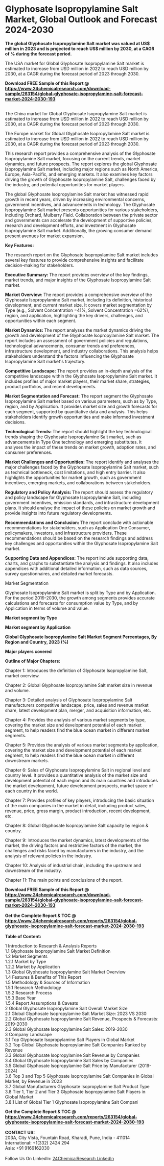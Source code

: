 <h1>Glyphosate Isopropylamine Salt Market, Global Outlook and Forecast 2024-2030</h1><p><strong>The global Glyphosate Isopropylamine Salt market was valued at US$ million in 2023 and is projected to reach US$ million by 2030, at a CAGR of % during the forecast period.</strong></p><p>
</p><p>The USA market for Global Glyphosate Isopropylamine Salt market is estimated to increase from USD million in 2022 to reach USD million by 2030, at a CAGR during the forecast period of 2023 through 2030.</p><div><b>Download FREE Sample of this Report @ 
            <a href="https://www.24chemicalresearch.com/download-sample/263154/global-glyphosate-isopropylamine-salt-forecast-market-2024-2030-193">
            https://www.24chemicalresearch.com/download-sample/263154/global-glyphosate-isopropylamine-salt-forecast-market-2024-2030-193</a></b></div><br><p>
</p><p>The China market for Global Glyphosate Isopropylamine Salt market is estimated to increase from USD million in 2022 to reach USD million by 2030, at a CAGR during the forecast period of 2023 through 2030.</p><p>
</p><p>The Europe market for Global Glyphosate Isopropylamine Salt market is estimated to increase from USD million in 2022 to reach USD million by 2030, at a CAGR during the forecast period of 2023 through 2030.</p><p>
</p><p>This research report provides a comprehensive analysis of the Glyphosate Isopropylamine Salt market, focusing on the current trends, market dynamics, and future prospects. The report explores the global Glyphosate Isopropylamine Salt market, including major regions such as North America, Europe, Asia-Pacific, and emerging markets. It also examines key factors driving the growth of Glyphosate Isopropylamine Salt, challenges faced by the industry, and potential opportunities for market players.</p><p>
The global Glyphosate Isopropylamine Salt market has witnessed rapid growth in recent years, driven by increasing environmental concerns, government incentives, and advancements in technology. The Glyphosate Isopropylamine Salt market presents opportunities for various stakeholders, including Orchard, Mulberry Field. Collaboration between the private sector and governments can accelerate the development of supportive policies, research and development efforts, and investment in Glyphosate Isopropylamine Salt market. Additionally, the growing consumer demand present avenues for market expansion.</p><p>
<strong>Key Features:</strong></p><p>
The research report on the Glyphosate Isopropylamine Salt market includes several key features to provide comprehensive insights and facilitate decision-making for stakeholders.</p><p>
<strong>Executive Summary: </strong>The report provides overview of the key findings, market trends, and major insights of the Glyphosate Isopropylamine Salt market.</p><p>
<strong>Market Overview: </strong>The report provides a comprehensive overview of the Glyphosate Isopropylamine Salt market, including its definition, historical development, and current market size. It covers market segmentation by Type (e.g., Solvent Concentration =41%, Solvent Concentration =62%), region, and application, highlighting the key drivers, challenges, and opportunities within each segment.</p><p>
<strong>Market Dynamics: </strong>The report analyses the market dynamics driving the growth and development of the Glyphosate Isopropylamine Salt market. The report includes an assessment of government policies and regulations, technological advancements, consumer trends and preferences, infrastructure development, and industry collaborations. This analysis helps stakeholders understand the factors influencing the Glyphosate Isopropylamine Salt market's trajectory.</p><p>
<strong>Competitive Landscape:</strong> The report provides an in-depth analysis of the competitive landscape within the Glyphosate Isopropylamine Salt market. It includes profiles of major market players, their market share, strategies, product portfolios, and recent developments.</p><p>
<strong>Market Segmentation and Forecast:</strong> The report segment the Glyphosate Isopropylamine Salt market based on various parameters, such as by Type, region, and by Application. It provides market size and growth forecasts for each segment, supported by quantitative data and analysis. This helps stakeholders identify growth opportunities and make informed investment decisions.</p><p>
<strong>Technological Trends: </strong>The report should highlight the key technological trends shaping the Glyphosate Isopropylamine Salt market, such as advancements in Type One technology and emerging substitutes. It analyses the impact of these trends on market growth, adoption rates, and consumer preferences.</p><p>
<strong>Market Challenges and Opportunities: </strong>The report identify and analyses the major challenges faced by the Glyphosate Isopropylamine Salt market, such as technical bottleneck, cost limitations, and high entry barrier. It also highlights the opportunities for market growth, such as government incentives, emerging markets, and collaborations between stakeholders.</p><p>
<strong>Regulatory and Policy Analysis: </strong>The report should assess the regulatory and policy landscape for Glyphosate Isopropylamine Salt, including government incentives, emission standards, and infrastructure development plans. It should analyse the impact of these policies on market growth and provide insights into future regulatory developments.</p><p>
<strong>Recommendations and Conclusion: </strong>The report conclude with actionable recommendations for stakeholders, such as Application One Consumer, policymakers, investors, and infrastructure providers. These recommendations should be based on the research findings and address key challenges and opportunities within the Glyphosate Isopropylamine Salt market.</p><p>
<strong>Supporting Data and Appendices:</strong> The report include supporting data, charts, and graphs to substantiate the analysis and findings. It also includes appendices with additional detailed information, such as data sources, survey questionnaires, and detailed market forecasts.</p><p>
Market Segmentation</p><p>
Glyphosate Isopropylamine Salt market is split by Type and by Application. For the period 2019-2030, the growth among segments provides accurate calculations and forecasts for consumption value by Type, and by Application in terms of volume and value.</p><p>
<strong>Market segment by Type</strong></p><p>
</p><p>
</p><p><strong>Market segment by Application</strong></p><p>
</p><p>
</p><p><strong>Global Glyphosate Isopropylamine Salt Market Segment Percentages, By Region and Country, 2023 (%)</strong></p><p>
</p><p>
</p><p><strong>Major players covered</strong></p><p>
</p><p>
</p><p><strong>Outline of Major Chapters:</strong></p><p>
Chapter 1: Introduces the definition of Glyphosate Isopropylamine Salt, market overview.</p><p>
Chapter 2: Global Glyphosate Isopropylamine Salt market size in revenue and volume.</p><p>
Chapter 3: Detailed analysis of Glyphosate Isopropylamine Salt manufacturers competitive landscape, price, sales and revenue market share, latest development plan, merger, and acquisition information, etc.</p><p>
Chapter 4: Provides the analysis of various market segments by type, covering the market size and development potential of each market segment, to help readers find the blue ocean market in different market segments.</p><p>
Chapter 5: Provides the analysis of various market segments by application, covering the market size and development potential of each market segment, to help readers find the blue ocean market in different downstream markets.</p><p>
Chapter 6: Sales of Glyphosate Isopropylamine Salt in regional level and country level. It provides a quantitative analysis of the market size and development potential of each region and its main countries and introduces the market development, future development prospects, market space of each country in the world.</p><p>
Chapter 7: Provides profiles of key players, introducing the basic situation of the main companies in the market in detail, including product sales, revenue, price, gross margin, product introduction, recent development, etc.</p><p>
Chapter 8: Global Glyphosate Isopropylamine Salt capacity by region &amp; country.</p><p>
Chapter 9: Introduces the market dynamics, latest developments of the market, the driving factors and restrictive factors of the market, the challenges and risks faced by manufacturers in the industry, and the analysis of relevant policies in the industry.</p><p>
Chapter 10: Analysis of industrial chain, including the upstream and downstream of the industry.</p><p>
Chapter 11: The main points and conclusions of the report.</p><div><b>Download FREE Sample of this Report @ 
            <a href="https://www.24chemicalresearch.com/download-sample/263154/global-glyphosate-isopropylamine-salt-forecast-market-2024-2030-193">
            https://www.24chemicalresearch.com/download-sample/263154/global-glyphosate-isopropylamine-salt-forecast-market-2024-2030-193</a></b></div><br><div><b>Get the Complete Report & TOC @ 
            <a href="https://www.24chemicalresearch.com/reports/263154/global-glyphosate-isopropylamine-salt-forecast-market-2024-2030-193">
            https://www.24chemicalresearch.com/reports/263154/global-glyphosate-isopropylamine-salt-forecast-market-2024-2030-193</a></b></div><br>
            <b>Table of Content:</b><p>1 Introduction to Research & Analysis Reports<br />
    1.1 Glyphosate Isopropylamine Salt Market Definition<br />
    1.2 Market Segments<br />
        1.2.1 Market by Type<br />
        1.2.2 Market by Application<br />
    1.3 Global Glyphosate Isopropylamine Salt Market Overview<br />
    1.4 Features & Benefits of This Report<br />
    1.5 Methodology & Sources of Information<br />
        1.5.1 Research Methodology<br />
        1.5.2 Research Process<br />
        1.5.3 Base Year<br />
        1.5.4 Report Assumptions & Caveats<br />
2 Global Glyphosate Isopropylamine Salt Overall Market Size<br />
    2.1 Global Glyphosate Isopropylamine Salt Market Size: 2023 VS 2030<br />
    2.2 Global Glyphosate Isopropylamine Salt Revenue, Prospects & Forecasts: 2019-2030<br />
    2.3 Global Glyphosate Isopropylamine Salt Sales: 2019-2030<br />
3 Company Landscape<br />
    3.1 Top Glyphosate Isopropylamine Salt Players in Global Market<br />
    3.2 Top Global Glyphosate Isopropylamine Salt Companies Ranked by Revenue<br />
    3.3 Global Glyphosate Isopropylamine Salt Revenue by Companies<br />
    3.4 Global Glyphosate Isopropylamine Salt Sales by Companies<br />
    3.5 Global Glyphosate Isopropylamine Salt Price by Manufacturer (2019-2024)<br />
    3.6 Top 3 and Top 5 Glyphosate Isopropylamine Salt Companies in Global Market, by Revenue in 2023<br />
    3.7 Global Manufacturers Glyphosate Isopropylamine Salt Product Type<br />
    3.8 Tier 1, Tier 2 and Tier 3 Glyphosate Isopropylamine Salt Players in Global Market<br />
        3.8.1 List of Global Tier 1 Glyphosate Isopropylamine Salt Compani</p><div><b>Get the Complete Report & TOC @ 
            <a href="https://www.24chemicalresearch.com/reports/263154/global-glyphosate-isopropylamine-salt-forecast-market-2024-2030-193">
            https://www.24chemicalresearch.com/reports/263154/global-glyphosate-isopropylamine-salt-forecast-market-2024-2030-193</a></b></div><br><b>CONTACT US:</b><br>
            203A, City Vista, Fountain Road, Kharadi, Pune, India - 411014<br>
            International: +1(332) 2424 294<br>
            Asia: +91 9169162030 <br><br>
            Follow Us On LinkedIn: <a href="https://www.linkedin.com/company/24chemicalresearch/">24ChemicalResearch LinkedIn</a>